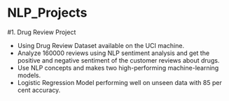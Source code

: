 # NLP_Projects
#1. Drug Review Project
   - Using Drug Review Dataset available on the UCI machine.
   - Analyze 160000 reviews using NLP sentiment analysis and get the positive and negative sentiment of the customer reviews about drugs.
   - Use NLP concepts and makes two high-performing machine-learning models.
   - Logistic Regression Model performing well on unseen data with 85 per cent accuracy.
